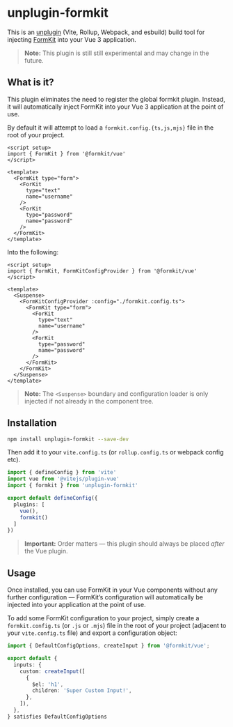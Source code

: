 # unplugin-formkit

This is an [unplugin](https://github.com/unjs/unplugin) (Vite, Rollup, Webpack, and esbuild) build tool for injecting [FormKit](https://formkit.com) into your Vue 3 application.

> **Note:** This plugin is still still experimental and may change in the future.

## What is it?

This plugin eliminates the need to register the global formkit plugin. Instead, it will automatically inject FormKit into your Vue 3 application at the point of use.

By default it will attempt to load a `formkit.config.{ts,js,mjs}` file in the root of your project.

```vue
<script setup>
import { FormKit } from '@formkit/vue'
</script>

<template>
  <FormKit type="form">
    <ForKit
      type="text"
      name="username"
    />
    <ForKit
      type="password"
      name="password"
    />
  </FormKit>
</template>
```

Into the following:


```vue
<script setup>
import { FormKit, FormKitConfigProvider } from '@formkit/vue'
</script>

<template>
  <Suspense>
    <FormKitConfigProvider :config="./formkit.config.ts">
      <FormKit type="form">
        <ForKit
          type="text"
          name="username"
        />
        <ForKit
          type="password"
          name="password"
        />
      </FormKit>
    </FormKit>
  </Suspense>
</template>
```

> **Note:** The `<Suspense>` boundary and configuration loader is only injected if not already in the component tree.


## Installation

```bash
npm install unplugin-formkit --save-dev
```

Then add it to your `vite.config.ts` (or `rollup.config.ts` or webpack config etc).

```ts
import { defineConfig } from 'vite'
import vue from '@vitejs/plugin-vue'
import { formkit } from 'unplugin-formkit'

export default defineConfig({
  plugins: [
    vue(),
    formkit()
  ]
})
```

> **Important:** Order matters — this plugin should always be placed *after* the Vue plugin.

## Usage

Once installed, you can use FormKit in your Vue components without any further configuration — FormKit’s configuration will automatically be injected into your application at the point of use.

To add some FormKit configuration to your project, simply create a `formkit.config.ts` (or `.js` or `.mjs`) file in the root of your project (adjacent to your `vite.config.ts` file) and export a configuration object:

```ts
import { DefaultConfigOptions, createInput } from '@formkit/vue';

export default {
  inputs: {
    custom: createInput([
      {
        $el: 'h1',
        children: 'Super Custom Input!',
      },
    ]),
  },
} satisfies DefaultConfigOptions
```


